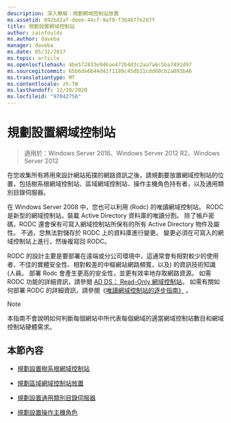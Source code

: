 ```yaml
---
description: 深入瞭解：規劃網域控制站放置
ms.assetid: 692bd2af-deee-44cf-9af9-f364677e267f
title: 規劃設置網域控制站
author: iainfoulds
ms.author: daveba
manager: daveba
ms.date: 05/31/2017
ms.topic: article
ms.openlocfilehash: 4be572833e946ae472b4d3c2aa7a6c5ba7491d97
ms.sourcegitcommit: 65b6de6b44d41f1180c45db11cdd60cb2a093b46
ms.translationtype: MT
ms.contentlocale: zh-TW
ms.lasthandoff: 12/10/2020
ms.locfileid: "97042756"
---
```

# <a name="planning-domain-controller-placement"></a>規劃設置網域控制站

> 適用於：Windows Server 2016、Windows Server 2012 R2、Windows Server 2012

在您收集所有將用來設計網站拓撲的網路資訊之後，請規劃要放置網域控制站的位置，包括樹系根網域控制站、區域網域控制站、操作主機角色持有者，以及通用類別目錄伺服器。

在 Windows Server 2008 中，您也可以利用 (Rodc) 的唯讀網域控制站。 RODC 是新型的網域控制站，裝載 Active Directory 資料庫的唯讀分割。 除了帳戶密碼，RODC 還會保有可寫入網域控制站所保有的所有 Active Directory 物件及屬性。 不過，您無法對儲存於 RODC 上的資料庫進行變更。 變更必須在可寫入的網域控制站上進行，然後複寫回 RODC。

RODC 的設計主要是要部署在遠端或分公司環境中，這通常會有相對較少的使用者、不佳的實體安全性、相對較差的中樞網站網路頻寬，以及) 的資訊技術知識 (人員。 部署 Rodc 會產生更高的安全性，並更有效率地存取網路資源。 如需 RODC 功能的詳細資訊，請參閱 [AD DS： Read-Only 網域控制站](/previous-versions/windows/it-pro/windows-server-2008-r2-and-2008/cc732801(v=ws.10))。 如需有關如何部署 RODC 的詳細資訊，請參閱《[唯讀網域控制站的逐步指南》](/previous-versions/windows/it-pro/windows-server-2008-r2-and-2008/cc772234(v=ws.10)) 。

> [!NOTE]
> 本指南不會說明如何判斷每個網站中所代表每個網域的適當網域控制站數目和網域控制站硬體需求。

## <a name="in-this-section"></a>本節內容

- [規劃設置樹系根網域控制站](../../ad-ds/plan/Planning-Forest-Root-Domain-Controller-Placement.md)

- [規劃區域網域控制站放置](../../ad-ds/plan/Planning-Regional-Domain-Controller-Placement.md)

- [規劃設置通用類別目錄伺服器](../../ad-ds/plan/Planning-Global-Catalog-Server-Placement.md)

- [規劃設置操作主機角色](../../ad-ds/plan/Planning-Operations-Master-Role-Placement.md)
